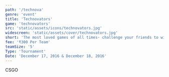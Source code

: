 ```yaml
---
path: '/technova'
genre: 'event'
title: 'Technovators'
game: 'technovators'
src: 'static/assets/icons/technovators.jpg'
widescreen: 'static/assets/cover/technovators.jpg'
short: 'The most loved games of all times- challenge your friends to win the tournament and challenge your rivals to earn the title!'
fee: '₹300 Per Team'
teamSize: '5'
Type: 'Tournament'
Date: 'December 17, 2016 & December 18, 2016' 
---
```


CSGO